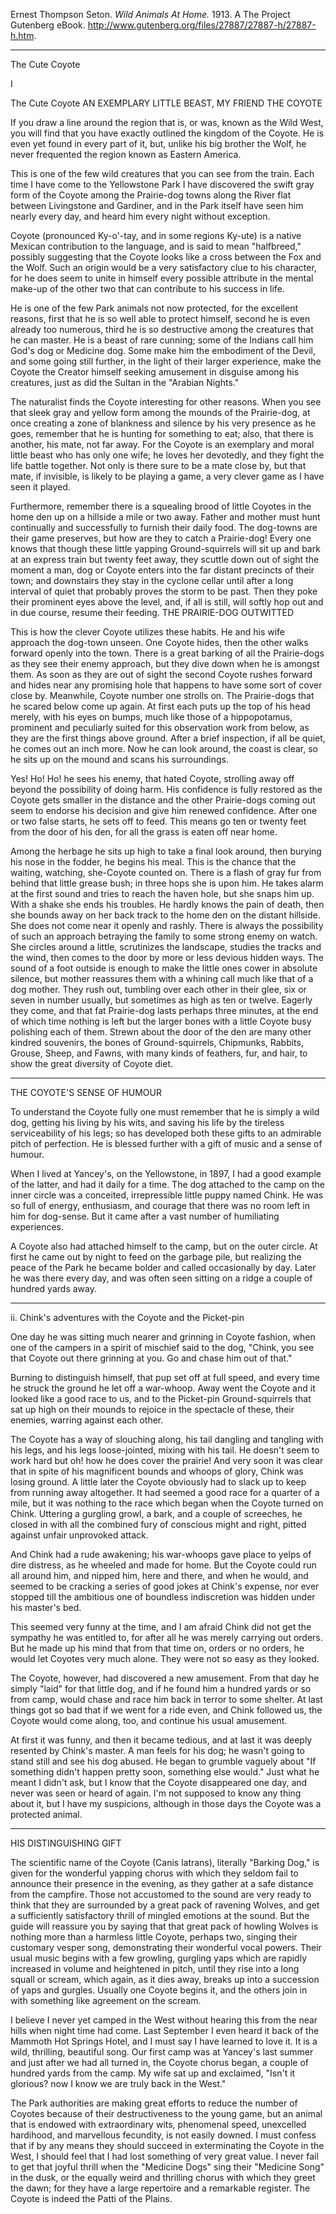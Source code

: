 Ernest Thompson Seton. *Wild Animals At Home.* 1913. A The Project Gutenberg eBook. http://www.gutenberg.org/files/27887/27887-h/27887-h.htm.

***
The Cute Coyote

I

The Cute Coyote
AN EXEMPLARY LITTLE BEAST, MY FRIEND THE COYOTE

If you draw a line around the region that is, or was, known as the Wild West, you will find that you have exactly outlined the kingdom of the Coyote. He is even yet found in every part of it, but, unlike his big brother the Wolf, he never frequented the region known as Eastern America.

This is one of the few wild creatures that you can see from the train. Each time I have come to the Yellowstone Park I have discovered the swift gray form of the Coyote among the Prairie-dog towns along the River flat between Livingstone and Gardiner, and in the Park itself have seen him nearly every day, and heard him every night without exception.

Coyote (pronounced Ky-o'-tay, and in some regions Ky-ute) is a native Mexican contribution to the language, and is said to mean "halfbreed," possibly suggesting that the Coyote looks like a cross between the Fox and the Wolf. Such an origin would be a very satisfactory clue to his character, for he does seem to unite in himself every possible attribute in the mental make-up of the other two that can contribute to his success in life.

He is one of the few Park animals not now protected, for the excellent reasons, first that he is so well able to protect himself, second he is even already too numerous, third he is so destructive among the creatures that he can master. He is a beast of rare cunning; some of the Indians call him God's dog or Medicine dog. Some make him the embodiment of the Devil, and some going still further, in the light of their larger experience, make the Coyote the Creator himself seeking amusement in disguise among his creatures, just as did the Sultan in the "Arabian Nights."

The naturalist finds the Coyote interesting for other reasons. When you see that sleek gray and yellow form among the mounds of the Prairie-dog, at once creating a zone of blankness and silence by his very presence as he goes, remember that he is hunting for something to eat; also, that there is another, his mate, not far away. For the Coyote is an exemplary and moral little beast who has only one wife; he loves her devotedly, and they fight the life battle together. Not only is there sure to be a mate close by, but that mate, if invisible, is likely to be playing a game, a very clever game as I have seen it played.

Furthermore, remember there is a squealing brood of little Coyotes in the home den up on a hillside a mile or two away. Father and mother must hunt continually and successfully to furnish their daily food. The dog-towns are their game preserves, but how are they to catch a Prairie-dog! Every one knows that though these little yapping Ground-squirrels will sit up and bark at an express train but twenty feet away, they scuttle down out of sight the moment a man, dog or Coyote enters into the far distant precincts of their town; and downstairs they stay in the cyclone cellar until after a long interval of quiet that probably proves the storm to be past. Then they poke their prominent eyes above the level, and, if all is still, will softly hop out and in due course, resume their feeding.
THE PRAIRIE-DOG OUTWITTED

This is how the clever Coyote utilizes these habits. He and his wife approach the dog-town unseen. One Coyote hides, then the other walks forward openly into the town. There is a great barking of all the Prairie-dogs as they see their enemy approach, but they dive down when he is amongst them. As soon as they are out of sight the second Coyote rushes forward and hides near any promising hole that happens to have some sort of cover close by. Meanwhile, Coyote number one strolls on. The Prairie-dogs that he scared below come up again. At first each puts up the top of his head merely, with his eyes on bumps, much like those of a hippopotamus, prominent and peculiarly suited for this observation work from below, as they are the first things above ground. After a brief inspection, if all be quiet, he comes out an inch more. Now he can look around, the coast is clear, so he sits up on the mound and scans his surroundings.

Yes! Ho! Ho! he sees his enemy, that hated Coyote, strolling away off beyond the possibility of doing harm. His confidence is fully restored as the Coyote gets smaller in the distance and the other Prairie-dogs coming out seem to endorse his decision and give him renewed confidence. After one or two false starts, he sets off to feed. This means go ten or twenty feet from the door of his den, for all the grass is eaten off near home.

Among the herbage he sits up high to take a final look around, then burying his nose in the fodder, he begins his meal. This is the chance that the waiting, watching, she-Coyote counted on. There is a flash of gray fur from behind that little grease bush; in three hops she is upon him. He takes alarm at the first sound and tries to reach the haven hole, but she snaps him up. With a shake she ends his troubles. He hardly knows the pain of death, then she bounds away on her back track to the home den on the distant hillside. She does not come near it openly and rashly. There is always the possibility of such an approach betraying the family to some strong enemy on watch. She circles around a little, scrutinizes the landscape, studies the tracks and the wind, then comes to the door by more or less devious hidden ways. The sound of a foot outside is enough to make the little ones cower in absolute silence, but mother reassures them with a whining call much like that of a dog mother. They rush out, tumbling over each other in their glee, six or seven in number usually, but sometimes as high as ten or twelve. Eagerly they come, and that fat Prairie-dog lasts perhaps three minutes, at the end of which time nothing is left but the larger bones with a little Coyote busy polishing each of them. Strewn about the door of the den are many other kindred souvenirs, the bones of Ground-squirrels, Chipmunks, Rabbits, Grouse, Sheep, and Fawns, with many kinds of feathers, fur, and hair, to show the great diversity of Coyote diet.

***
THE COYOTE'S SENSE OF HUMOUR

To understand the Coyote fully one must remember that he is simply a wild dog, getting his living by his wits, and saving his life by the tireless serviceability of his legs; so has developed both these gifts to an admirable pitch of perfection. He is blessed further with a gift of music and a sense of humour.

When I lived at Yancey's, on the Yellowstone, in 1897, I had a good example of the latter, and had it daily for a time. The dog attached to the camp on the inner circle was a conceited, irrepressible little puppy named Chink. He was so full of energy, enthusiasm, and courage that there was no room left in him for dog-sense. But it came after a vast number of humiliating experiences.

A Coyote also had attached himself to the camp, but on the outer circle. At first he came out by night to feed on the garbage pile, but realizing the peace of the Park he became bolder and called occasionally by day. Later he was there every day, and was often seen sitting on a ridge a couple of hundred yards away.
***
ii. Chink's adventures with the Coyote and the Picket-pin 

One day he was sitting much nearer and grinning in Coyote fashion, when one of the campers in a spirit of mischief said to the dog, "Chink, you see that Coyote out there grinning at you. Go and chase him out of that."

Burning to distinguish himself, that pup set off at full speed, and every time he struck the ground he let off a war-whoop. Away went the Coyote and it looked like a good race to us, and to the Picket-pin Ground-squirrels that sat up high on their mounds to rejoice in the spectacle of these, their enemies, warring against each other.

The Coyote has a way of slouching along, his tail dangling and tangling with his legs, and his legs loose-jointed, mixing with his tail. He doesn't seem to work hard but oh! how he does cover the prairie! And very soon it was clear that in spite of his magnificent bounds and whoops of glory, Chink was losing ground. A little later the Coyote obviously had to slack up to keep from running away altogether. It had seemed a good race for a quarter of a mile, but it was nothing to the race which began when the Coyote turned on Chink. Uttering a gurgling growl, a bark, and a couple of screeches, he closed in with all the combined fury of conscious might and right, pitted against unfair unprovoked attack.

And Chink had a rude awakening; his war-whoops gave place to yelps of dire distress, as he wheeled and made for home. But the Coyote could run all around him, and nipped him, here and there, and when he would, and seemed to be cracking a series of good jokes at Chink's expense, nor ever stopped till the ambitious one of boundless indiscretion was hidden under his master's bed.

This seemed very funny at the time, and I am afraid Chink did not get the sympathy he was entitled to, for after all he was merely carrying out orders. But he made up his mind that from that time on, orders or no orders, he would let Coyotes very much alone. They were not so easy as they looked.

The Coyote, however, had discovered a new amusement. From that day he simply "laid" for that little dog, and if he found him a hundred yards or so from camp, would chase and race him back in terror to some shelter. At last things got so bad that if we went for a ride even, and Chink followed us, the Coyote would come along, too, and continue his usual amusement.

At first it was funny, and then it became tedious, and at last it was deeply resented by Chink's master. A man feels for his dog; he wasn't going to stand still and see his dog abused. He began to grumble vaguely about "If something didn't happen pretty soon, something else would." Just what he meant I didn't ask, but I know that the Coyote disappeared one day, and never was seen or heard of again. I'm not supposed to know any thing about it, but I have my suspicions, although in those days the Coyote was a protected animal.

***
HIS DISTINGUISHING GIFT

The scientific name of the Coyote (Canis latrans), literally "Barking Dog," is given for the wonderful yapping chorus with which they seldom fail to announce their presence in the evening, as they gather at a safe distance from the campfire. Those not accustomed to the sound are very ready to think that they are surrounded by a great pack of ravening Wolves, and get a sufficiently satisfactory thrill of mingled emotions at the sound. But the guide will reassure you by saying that that great pack of howling Wolves is nothing more than a harmless little Coyote, perhaps two, singing their customary vesper song, demonstrating their wonderful vocal powers. Their usual music begins with a few growling, gurgling yaps which are rapidly increased in volume and heightened in pitch, until they rise into a long squall or scream, which again, as it dies away, breaks up into a succession of yaps and gurgles. Usually one Coyote begins it, and the others join in with something like agreement on the scream.

I believe I never yet camped in the West without hearing this from the near hills when night time had come. Last September I even heard it back of the Mammoth Hot Springs Hotel, and I must say I have learned to love it. It is a wild, thrilling, beautiful song. Our first camp was at Yancey's last summer and just after we had all turned in, the Coyote chorus began, a couple of hundred yards from the camp. My wife sat up and exclaimed, "Isn't it glorious? now I know we are truly back in the West."

The Park authorities are making great efforts to reduce the number of Coyotes because of their destructiveness to the young game, but an animal that is endowed with extraordinary wits, phenomenal speed, unexcelled hardihood, and marvellous fecundity, is not easily downed. I must confess that if by any means they should succeed in exterminating the Coyote in the West, I should feel that I had lost something of very great value. I never fail to get that joyful thrill when the "Medicine Dogs" sing their "Medicine Song" in the dusk, or the equally weird and thrilling chorus with which they greet the dawn; for they have a large repertoire and a remarkable register. The Coyote is indeed the Patti of the Plains.
